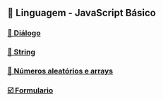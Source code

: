 ## 💾 Linguagem - JavaScript Básico

### [💬 Diálogo](dialogo)

### [📜 String](string)

### [🧮 Números aleatórios e arrays](numeros_aleatorios)

### [☑️ Formulario](formulario)
